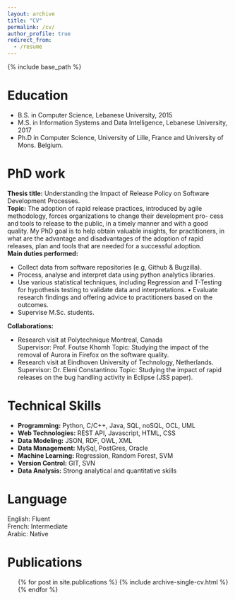 ```yaml
---
layout: archive
title: "CV"
permalink: /cv/
author_profile: true
redirect_from:
  - /resume
---
```


{% include base_path %}

Education
======
* B.S. in Computer Science, Lebanese University, 2015
* M.S. in Information Systems and Data Intelligence, Lebanese University, 2017
* Ph.D in Computer Science, University of Lille, France and University of Mons. Belgium.

PhD work
======
**Thesis title:** Understanding the Impact of Release Policy on Software Development Processes.  
**Topic:** The adoption of rapid release practices, introduced by agile methodology, forces organizations to change their development pro- cess and tools to release to the public, in a timely manner and with a good quality. My PhD goal is to help obtain valuable insights, for practitioners, in what are the advantage and disadvantages of the adoption of rapid releases, plan and tools that are needed for a successful adoption.  
**Main duties performed:**
* Collect data from software repositories (e.g, Github & Bugzilla).
* Process, analyse and interpret data using python analytics libraries.
* Use various statistical techniques, including Regression and T-Testing for hypothesis testing to validate data and interpretations. • Evaluate research findings and offering advice to practitioners based on the outcomes.
* Supervise M.Sc. students.

**Collaborations:**
* Research visit at Polytechnique Montreal, Canada  
Supervisor: Prof. Foutse Khomh
Topic: Studying the impact of the removal of Aurora in Firefox on the software quality.
* Research visit at Eindhoven University of Technology, Netherlands. 
 Supervisor: Dr. Eleni Constantinou
Topic: Studying the impact of rapid releases on the bug handling activity in Eclipse (JSS paper).



  
Technical Skills
======
* **Programming:**  Python, C/C++, Java, SQL, noSQL, OCL, UML 
* **Web Technologies:** REST API, Javascript, HTML, CSS
* **Data Modeling:** JSON, RDF, OWL, XML
* **Data Management:** MySql, PostGres, Oracle
* **Machine Learning:** Regression, Random Forest, SVM
* **Version Control:** GIT, SVN
* **Data Analysis:** Strong analytical and quantitative skills



Language
======
English: Fluent   
French: Intermediate   
Arabic: Native



Publications
======
  <ul>{% for post in site.publications %}
    {% include archive-single-cv.html %}
  {% endfor %}</ul>
  

